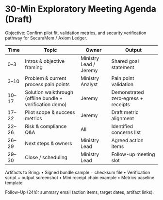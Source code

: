 # 30-Min Exploratory Meeting Agenda (Draft)

Objective: Confirm pilot fit, validation metrics, and security verification pathway for SecuraMem / Axiom Ledger.

| Time | Topic | Owner | Output |
|------|-------|-------|--------|
| 0–3 | Intros & objective framing | Ministry Lead / Jeremy | Shared goal statement |
| 3–10 | Problem & current process pain points | Ministry Analyst | Pain point validation |
| 10–17 | Solution walkthrough (offline bundle + verification demo) | Jeremy | Demonstrated zero‑egress + receipts |
| 17–22 | Pilot scope & success metrics | Jeremy | Draft metric alignment |
| 22–26 | Risk & compliance Q&A | All | Identified concerns list |
| 26–29 | Next steps & owners | Ministry Lead | Agreed action items |
| 29–30 | Close / scheduling | Ministry Lead | Follow-up meeting slot |

Artifacts to Bring:
• Signed bundle sample + checksum file
• Verification script + output screenshot
• Mini receipt chain example
• Metrics baseline template

Follow-Up (24h): summary email (action items, target dates, artifact links).
